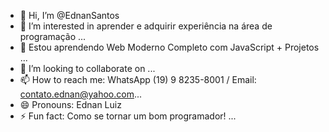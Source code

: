 - 👋 Hi, I’m @EdnanSantos
- 👀 I’m interested in aprender e adquirir experiência na área de programação ...
- 🌱 Estou aprendendo Web Moderno Completo com JavaScript + Projetos
 ...
- 💞️ I’m looking to collaborate on ...
- 📫 How to reach me: WhatsApp (19) 9 8235-8001 / Email: contato.ednan@yahoo.com...
- 😄 Pronouns: Ednan Luiz
- ⚡ Fun fact: Como se tornar um bom programador! ...

<!---
EdnanSantos/EdnanSantos is a ✨ special ✨ repository because its `README.md` (this file) appears on your GitHub profile.
You can click the Preview link to take a look at your changes.
--->
